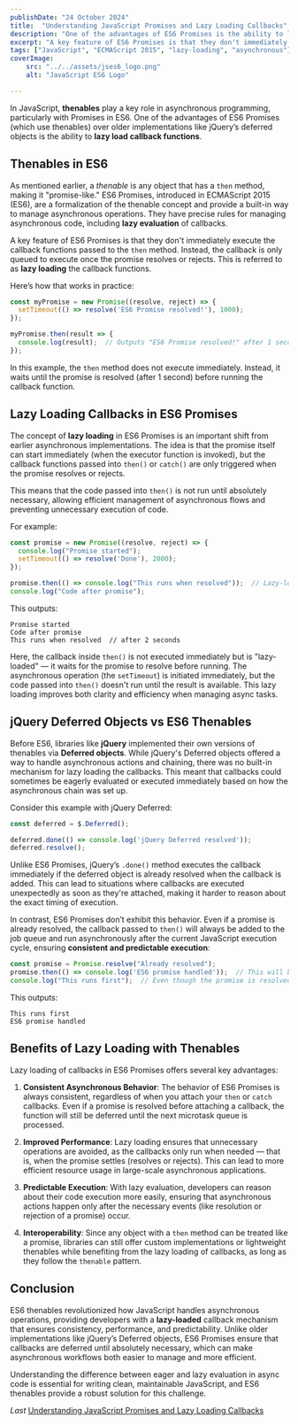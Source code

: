 ```yaml
---
publishDate: "24 October 2024"
title:  "Understanding JavaScript Promises and Lazy Loading Callbacks"
description: "One of the advantages of ES6 Promises is the ability to lazy load callback functions."
excerpt: "A key feature of ES6 Promises is that they don't immediately execute the callback functions passed to the `then` method. Instead, the callback is only queued to execute once the promise resolves or rejects."
tags: ["JavaScript", "ECMAScript 2015", "lazy-loading", "asynchronous"]
coverImage:
    src: "../../assets/jses6_logo.png"
    alt: "JavaScript ES6 Logo"

---
```


In JavaScript, **thenables** play a key role in asynchronous programming, particularly with Promises in ES6. One of the advantages of ES6 Promises (which use thenables) over older implementations like jQuery’s deferred objects is the ability to **lazy load callback functions**.

## Thenables in ES6

As mentioned earlier, a *thenable* is any object that has a `then` method, making it "promise-like." ES6 Promises, introduced in ECMAScript 2015 (ES6), are a formalization of the thenable concept and provide a built-in way to manage asynchronous operations. They have precise rules for managing asynchronous code, including **lazy evaluation** of callbacks.

A key feature of ES6 Promises is that they don't immediately execute the callback functions passed to the `then` method. Instead, the callback is only queued to execute once the promise resolves or rejects. This is referred to as **lazy loading** the callback functions.

Here’s how that works in practice:

```javascript
const myPromise = new Promise((resolve, reject) => {
  setTimeout(() => resolve('ES6 Promise resolved!'), 1000);
});

myPromise.then(result => {
  console.log(result);  // Outputs "ES6 Promise resolved!" after 1 second
});
```

In this example, the `then` method does not execute immediately. Instead, it waits until the promise is resolved (after 1 second) before running the callback function.

## Lazy Loading Callbacks in ES6 Promises

The concept of **lazy loading** in ES6 Promises is an important shift from earlier asynchronous implementations. The idea is that the promise itself can start immediately (when the executor function is invoked), but the callback functions passed into `then()` or `catch()` are only triggered when the promise resolves or rejects.

This means that the code passed into `then()` is not run until absolutely necessary, allowing efficient management of asynchronous flows and preventing unnecessary execution of code.

For example:

```javascript
const promise = new Promise((resolve, reject) => {
  console.log("Promise started");
  setTimeout(() => resolve('Done'), 2000);
});

promise.then(() => console.log("This runs when resolved"));  // Lazy-loaded
console.log("Code after promise");
```

This outputs:
```
Promise started
Code after promise
This runs when resolved  // after 2 seconds
```

Here, the callback inside `then()` is not executed immediately but is "lazy-loaded" — it waits for the promise to resolve before running. The asynchronous operation (the `setTimeout`) is initiated immediately, but the code passed into `then()` doesn't run until the result is available. This lazy loading improves both clarity and efficiency when managing async tasks.

## jQuery Deferred Objects vs ES6 Thenables

Before ES6, libraries like **jQuery** implemented their own versions of thenables via **Deferred objects**. While jQuery's Deferred objects offered a way to handle asynchronous actions and chaining, there was no built-in mechanism for lazy loading the callbacks. This meant that callbacks could sometimes be eagerly evaluated or executed immediately based on how the asynchronous chain was set up.

Consider this example with jQuery Deferred:

```javascript
const deferred = $.Deferred();

deferred.done(() => console.log('jQuery Deferred resolved'));
deferred.resolve();
```

Unlike ES6 Promises, jQuery’s `.done()` method executes the callback immediately if the deferred object is already resolved when the callback is added. This can lead to situations where callbacks are executed unexpectedly as soon as they're attached, making it harder to reason about the exact timing of execution.

In contrast, ES6 Promises don’t exhibit this behavior. Even if a promise is already resolved, the callback passed to `then()` will always be added to the job queue and run asynchronously after the current JavaScript execution cycle, ensuring **consistent and predictable execution**:

```javascript
const promise = Promise.resolve("Already resolved");
promise.then(() => console.log('ES6 promise handled'));  // This will be lazy-loaded and run after current cycle
console.log("This runs first");  // Even though the promise is resolved, this will log first
```

This outputs:
```
This runs first
ES6 promise handled
```

## Benefits of Lazy Loading with Thenables

Lazy loading of callbacks in ES6 Promises offers several key advantages:

1. **Consistent Asynchronous Behavior**: The behavior of ES6 Promises is always consistent, regardless of when you attach your `then` or `catch` callbacks. Even if a promise is resolved before attaching a callback, the function will still be deferred until the next microtask queue is processed.

2. **Improved Performance**: Lazy loading ensures that unnecessary operations are avoided, as the callbacks only run when needed — that is, when the promise settles (resolves or rejects). This can lead to more efficient resource usage in large-scale asynchronous applications.

3. **Predictable Execution**: With lazy evaluation, developers can reason about their code execution more easily, ensuring that asynchronous actions happen only after the necessary events (like resolution or rejection of a promise) occur.

4. **Interoperability**: Since any object with a `then` method can be treated like a promise, libraries can still offer custom implementations or lightweight thenables while benefiting from the lazy loading of callbacks, as long as they follow the `thenable` pattern.

## Conclusion

ES6 thenables revolutionized how JavaScript handles asynchronous operations, providing developers with a **lazy-loaded** callback mechanism that ensures consistency, performance, and predictability. Unlike older implementations like jQuery’s Deferred objects, ES6 Promises ensure that callbacks are deferred until absolutely necessary, which can make asynchronous workflows both easier to manage and more efficient.

Understanding the difference between eager and lazy evaluation in async code is essential for writing clean, maintainable JavaScript, and ES6 thenables provide a robust solution for this challenge.

*Last* [Understanding JavaScript Promises and Lazy Loading Callbacks]('/posts/javascript-promises-and-thenables')

